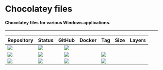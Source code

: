 # Chocolatey files
#### Chocolatey files for various Windows applications.
---
| Repository | Status | GitHub | Docker | Tag | Size | Layers |
| --- | --- | :---: | :---: | :--- | :---: | :---: |
| [![](https://img.shields.io/badge/chocolatey-packages-grey.svg)](https://github.com/forwardcomputers/chocolatey-packages) | [![](https://img.shields.io/github/workflow/status/forwardcomputers/dockerfiles/build_all?label)](https://github.com/forwardcomputers/dockerfiles/actions) | [![](https://img.shields.io/badge/github--grey.svg?label=&logo=github&logoColor=white)](https://github.com/forwardcomputers/chocolatey-packages) | |
| [![](https://img.shields.io/badge/standardnotes-grey.svg)](https://github.com/forwardcomputers/chocolatey-packages/tree/master/automatic/standardnotes) | ![](https://img.shields.io/badge/2021--01--01_03:20:00_PM-blue.svg) | [![](https://img.shields.io/badge/github--grey.svg?label=&logo=github&logoColor=white)](https://github.com/forwardcomputers/chocolatey-packages/tree/master/automatic/standardnotes) | | [![](https://img.shields.io/badge/v3.5.11-blue.svg)](https://github.com/forwardcomputers/chocolatey-packages/tree/master/automatic/standardnotes)
| [![](https://img.shields.io/badge/touchportal-grey.svg)](https://github.com/forwardcomputers/chocolatey-packages/tree/master/automatic/touchportal) | ![](https://img.shields.io/badge/2021--01--01_03:20:00_PM-blue.svg) | [![](https://img.shields.io/badge/github--grey.svg?label=&logo=github&logoColor=white)](https://github.com/forwardcomputers/chocolatey-packages/tree/master/automatic/touchportal) | | [![](https://img.shields.io/badge/v2.2.005-blue.svg)](https://github.com/forwardcomputers/chocolatey-packages/tree/master/automatic/touchportal)
